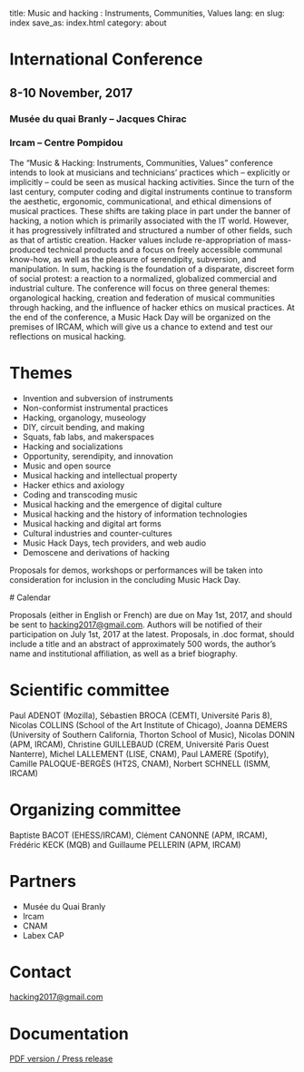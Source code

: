 title: Music and hacking : Instruments, Communities, Values
lang: en
slug: index
save_as: index.html
category: about

# International Conference

## 8-10 November, 2017
### Musée du quai Branly – Jacques Chirac
### Ircam – Centre Pompidou

The “Music & Hacking: Instruments, Communities, Values” conference intends to look at musicians and technicians’ practices which – explicitly or implicitly – could be seen as musical hacking activities.
Since the turn of the last century, computer coding and digital instruments continue to transform the aesthetic, ergonomic, communicational, and ethical dimensions of musical practices. These shifts are taking place in part under the banner of hacking, a notion which is primarily associated with the IT world. However, it has progressively infiltrated and structured a number of other fields, such as that of artistic creation. Hacker values include re-appropriation of mass-produced technical products and a focus on freely accessible communal know-how, as well as the pleasure of serendipity, subversion, and manipulation. In sum, hacking is the foundation of a disparate, discreet form of social protest: a reaction to a normalized, globalized commercial and industrial culture.
The conference will focus on three general themes: organological hacking, creation and federation of musical communities through hacking, and the influence of hacker ethics on musical practices. At the end of the conference, a Music Hack Day will be organized on the premises of IRCAM, which will give us a chance to extend and test our reflections on musical hacking.

# Themes

- Invention and subversion of instruments
- Non-conformist instrumental practices
- Hacking, organology, museology
- DIY, circuit bending, and making
- Squats, fab labs, and makerspaces
- Hacking and socializations
- Opportunity, serendipity, and innovation
- Music and open source
- Musical hacking and intellectual property
- Hacker ethics and axiology
- Coding and transcoding music
- Musical hacking and the emergence of digital culture
- Musical hacking and the history of information technologies
- Musical hacking and digital art forms
- Cultural industries and counter-cultures
- Music Hack Days, tech providers, and web audio
- Demoscene and derivations of hacking

Proposals for demos, workshops or performances will be taken into consideration for inclusion in the concluding Music Hack Day.

# Calendar

Proposals (either in English or French) are due on May 1st, 2017, and should be sent to [hacking2017@gmail.com](mailto:hacking2017@gmail.com). Authors will be notified of their participation on July 1st, 2017 at the latest. Proposals, in .doc format, should include a title and an abstract of approximately 500 words, the author’s name and institutional affiliation, as well as a brief biography.

# Scientific committee

Paul ADENOT (Mozilla), Sébastien BROCA (CEMTI, Université Paris 8), Nicolas COLLINS (School of the Art Institute of Chicago), Joanna DEMERS (University of Southern California, Thorton School of Music), Nicolas DONIN (APM, IRCAM), Christine GUILLEBAUD (CREM, Université Paris Ouest Nanterre), Michel LALLEMENT (LISE, CNAM), Paul LAMERE (Spotify), Camille PALOQUE-BERGÈS (HT2S, CNAM), Norbert SCHNELL (ISMM, IRCAM)

# Organizing committee

Baptiste BACOT (EHESS/IRCAM), Clément CANONNE (APM, IRCAM), Frédéric KECK (MQB) and Guillaume PELLERIN (APM, IRCAM)

# Partners

- Musée du Quai Branly
- Ircam
- CNAM
- Labex CAP

# Contact

[hacking2017@gmail.com](mailto:hacking2017@gmail.com)

# Documentation

[PDF version / Press release]({filename}/docs/MusicAndHacking-2017_Call.pdf)
